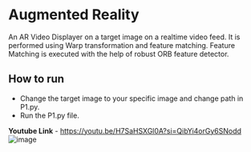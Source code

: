 # Augmented Reality 

An AR Video Displayer on a target image on a realtime video feed. It is performed using Warp transformation and feature matching. Feature Matching is executed with the help of robust ORB feature detector.

## How to run ##

- Change the target image to your specific image and change path in P1.py. 
- Run the P1.py file.

**Youtube Link** - https://youtu.be/H7SaHSXGl0A?si=QibYi4orGy6SNodd 
![image](https://github.com/Mukil07/Image-Processing/assets/98142757/33a6534f-e89a-447a-8a85-01d700d95681)
